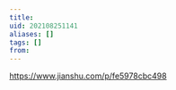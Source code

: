 ```yaml
---
title: 
uid: 202108251141
aliases: []
tags: []
from: 
---
```

https://www.jianshu.com/p/fe5978cbc498